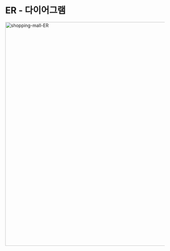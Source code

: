 # ER - 다이어그램

<img width="706" alt="shopping-mall-ER" src="https://user-images.githubusercontent.com/52924202/111148140-9edd6a00-85ce-11eb-9ed1-b46349b3ec18.png">
